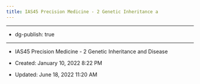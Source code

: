 ```yaml
---
title: IAS45 Precision Medicine - 2 Genetic Inheritance a
---
```


- --

- dg-publish: true

- --

- IAS45 Precision Medicine - 2 Genetic Inheritance and Disease

- Created: January 10, 2022 8:22 PM

- Updated: June 18, 2022 11:20 AM

